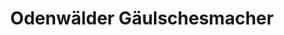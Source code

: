 ---
title: "Odenwälder Gäulschesmacher"
url: /reichelsheim-odenwald/odenwaelder-gaeulschesmacher/
shop: Spielzeug
---